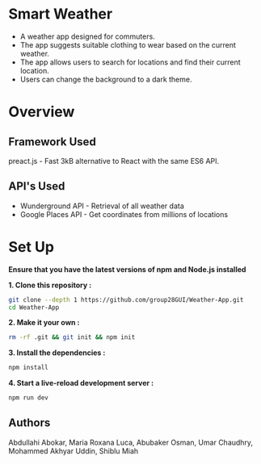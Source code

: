 # Smart Weather
* A weather app designed for commuters.
* The app suggests suitable clothing to wear based on the current weather. 
* The app allows users to search for locations and find their current location.
* Users can change the background to a dark theme.

Overview
======

Framework Used
------
preact.js - Fast 3kB alternative to React with the same ES6 API.

API's Used
------
* Wunderground API - Retrieval of all weather data
* Google Places API - Get coordinates from millions of locations 

Set Up
======
**Ensure that you have the latest versions of npm and Node.js installed**

**1. Clone this repository :**
```sh
git clone --depth 1 https://github.com/group28GUI/Weather-App.git
cd Weather-App
```
**2. Make it your own :**

```sh
rm -rf .git && git init && npm init
```
**3. Install the dependencies :**

```sh
npm install
```
**4. Start a live-reload development server :**

```sh
npm run dev
```

Authors
------
Abdullahi Abokar, Maria Roxana Luca, Abubaker Osman, Umar Chaudhry, Mohammed Akhyar Uddin, Shiblu Miah
